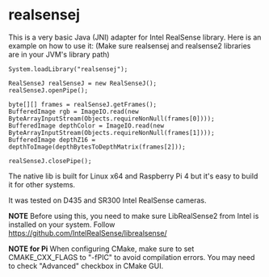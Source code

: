 # realsensej

This is a very basic Java (JNI) adapter for Intel RealSense library. Here is an example on how to use it:
(Make sure realsensej and realsense2 libraries are in your JVM's library path)

```
System.loadLibrary("realsensej");

RealSenseJ realSenseJ = new RealSenseJ();
realSenseJ.openPipe();
 
byte[][] frames = realSenseJ.getFrames();
BufferedImage rgb = ImageIO.read(new ByteArrayInputStream(Objects.requireNonNull(frames[0])));
BufferedImage depthColor = ImageIO.read(new ByteArrayInputStream(Objects.requireNonNull(frames[1])));
BufferedImage depthZ16 = depthToImage(depthBytesToDepthMatrix(frames[2]));

realSenseJ.closePipe();
```

The native lib is built for Linux x64 and Raspberry Pi 4 but it's easy to build it for other systems.

It was tested on D435 and SR300 Intel RealSense cameras. 

**NOTE** Before using this, you need to make sure LibRealSense2 from Intel is installed on your system.
Follow https://github.com/IntelRealSense/librealsense/

**NOTE for Pi** When configuring CMake, make sure to set CMAKE_CXX_FLAGS to "-fPIC" to avoid compilation errors. You may need to check "Advanced" checkbox in CMake GUI. 

